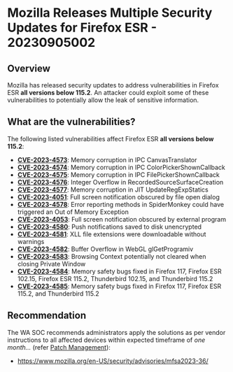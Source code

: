# Mozilla Releases Multiple Security Updates for Firefox ESR - 20230905002

## Overview

Mozilla has released security updates to address vulnerabilities in Firefox ESR **all versions below 115.2**. An attacker could exploit some of these vulnerabilities to potentially allow the leak of sensitive information.

## What are the vulnerabilities?
The following listed vulnerabilities affect Firefox ESR **all versions below 115.2**:

- [**CVE-2023-4573**](https://nvd.nist.gov/vuln/detail/CVE-2023-4573): Memory corruption in IPC CanvasTranslator
- [**CVE-2023-4574**](https://nvd.nist.gov/vuln/detail/CVE-2023-4574): Memory corruption in IPC ColorPickerShownCallback
- [**CVE-2023-4575**](https://nvd.nist.gov/vuln/detail/CVE-2023-4575): Memory corruption in IPC FilePickerShownCallback
- [**CVE-2023-4576**](https://nvd.nist.gov/vuln/detail/CVE-2023-4576): Integer Overflow in RecordedSourceSurfaceCreation
- [**CVE-2023-4577**](https://nvd.nist.gov/vuln/detail/CVE-2023-4577): Memory corruption in JIT UpdateRegExpStatics
- [**CVE-2023-4051**](https://nvd.nist.gov/vuln/detail/CVE-2023-4051): Full screen notification obscured by file open dialog
- [**CVE-2023-4578**](https://nvd.nist.gov/vuln/detail/CVE-2023-4578): Error reporting methods in SpiderMonkey could have triggered an Out of Memory Exception
- [**CVE-2023-4053**](https://nvd.nist.gov/vuln/detail/CVE-2023-4053): Full screen notification obscured by external program
- [**CVE-2023-4580**](https://nvd.nist.gov/vuln/detail/CVE-2023-4580): Push notifications saved to disk unencrypted
- [**CVE-2023-4581**](https://nvd.nist.gov/vuln/detail/CVE-2023-4581): XLL file extensions were downloadable without warnings
- [**CVE-2023-4582**](https://nvd.nist.gov/vuln/detail/CVE-2023-4582): Buffer Overflow in WebGL glGetProgramiv
- [**CVE-2023-4583**](https://nvd.nist.gov/vuln/detail/CVE-2023-4583): Browsing Context potentially not cleared when closing Private Window
- [**CVE-2023-4584**](https://nvd.nist.gov/vuln/detail/CVE-2023-4584): Memory safety bugs fixed in Firefox 117, Firefox ESR 102.15, Firefox ESR 115.2, Thunderbird 102.15, and Thunderbird 115.2
- [**CVE-2023-4585**](https://nvd.nist.gov/vuln/detail/CVE-2023-4585): Memory safety bugs fixed in Firefox 117, Firefox ESR 115.2, and Thunderbird 115.2

## Recommendation

The WA SOC recommends administrators apply the solutions as per vendor instructions to all affected devices within expected timeframe of *one month...* (refer [Patch Management](../guidelines/patch-management.md)):

- <https://www.mozilla.org/en-US/security/advisories/mfsa2023-36/>
